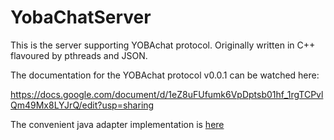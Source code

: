 # YobaChatServer
This is the server supporting YOBAchat protocol. Originally written in C++ flavoured by pthreads and JSON.

The documentation for the YOBAchat protocol v0.0.1 can be watched here:

https://docs.google.com/document/d/1eZ8uFUfumk6VpDptsb01hf_1rgTCPvlQm49Mx8LYJrQ/edit?usp=sharing

The convenient java adapter implementation is [here](https://github.com/2fuckoff/Client)
